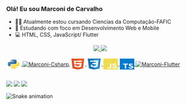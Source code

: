### Olá! Eu sou Marconi de Carvalho

- 👨‍💻 Atualmente estou cursando Ciencias da Computação-FAFIC
- 🚀 Estudando com foco em Desenvolvimento Web e Mobile
- 💻 HTML, CSS, JavaScript/ Flutter
<div align="center">
  <a href="https://github.com/MarconiCarvalho">
  <img height="180em" src="https://github-readme-stats.vercel.app/api?username=MarconiCarvalho&show_icons=true&theme=dark&include_all_commits=true&count_private=true"/>
  <img height="180em" src="https://github-readme-stats.vercel.app/api/top-langs/?username=MarconiCarvalho&layout=compact&langs_count=7&theme=dark"/>
 </div>
  
   <div style="display: inline_block"><br>
   <img align="center" alt="Marconi-Python" height="30" width="40" src="https://raw.githubusercontent.com/devicons/devicon/master/icons/python/python-original.svg">
   <img align="center" alt="Marconi-Csharp" height="30" width="40" src="https://cdn.jsdelivr.net/gh/devicons/devicon/icons/java/java-original-wordmark.svg" />
   <img align="center" alt="Marconi-HTML" height="30" width="40" src="https://raw.githubusercontent.com/devicons/devicon/master/icons/html5/html5-original.svg">
   <img align="center" alt="Marconi-CSS" height="30" width="40" src="https://raw.githubusercontent.com/devicons/devicon/master/icons/css3/css3-original.svg">
   <img align="center" alt="Marconi-Js" height="30" width="40" src="https://raw.githubusercontent.com/devicons/devicon/master/icons/javascript/javascript-plain.svg">
   <img align="center" alt="Marconi-Ts" height="30" width="40" src="https://raw.githubusercontent.com/devicons/devicon/master/icons/typescript/typescript-plain.svg">
   <img align="center" alt="Marconi-Flutter" height="30" width="40" src="https://cdn.jsdelivr.net/gh/devicons/devicon/icons/flutter/flutter-original.svg">
  
 </div>
  
 ##
  
  <div> 
  <a href="https://www.instagram.com/marconi_jr10" target="_blank"><img src="https://img.shields.io/badge/-Instagram-%23E4405F?style=for-the-badge&logo=instagram&logoColor=white"     target="_blank"></a>
  <a href = "mailto:marconi.carvalho.bcc@gmail.com"><img src="https://img.shields.io/badge/-Gmail-%23333?style=for-the-badge&logo=gmail&logoColor=white" target="_blank"></a>
  <a href="https://www.linkedin.com/in/marconi-de-carvalho" target="_blank"><img src="https://img.shields.io/badge/-LinkedIn-%230077B5?style=for-the-badge&logo=linkedin&logoColor=white" target="_blank"></a> 
 </div> 
  
![Snake animation](https://github.com/MarconiCarvalho/MarconiCarvalho/blob/output/github-contribution-grid-snake.svg)
